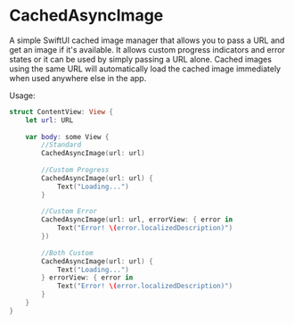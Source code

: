# CachedAsyncImage

A simple SwiftUI cached image manager that allows you to pass a URL and get an image if it's available. It allows custom progress indicators and error states or it can be used by simply passing a URL alone. Cached images using the same URL will automatically load the cached image immediately when used anywhere else in the app.

Usage:

```swift
struct ContentView: View {
    let url: URL
    
    var body: some View {
        //Standard
        CachedAsyncImage(url: url)
        
        //Custom Progress
        CachedAsyncImage(url: url) {
            Text("Loading...")
        }
        
        //Custom Error
        CachedAsyncImage(url: url, errorView: { error in
            Text("Error! \(error.localizedDescription)")
        })
        
        //Both Custom
        CachedAsyncImage(url: url) {
            Text("Loading...")
        } errorView: { error in
            Text("Error! \(error.localizedDescription)")
        }
    }
}
```
